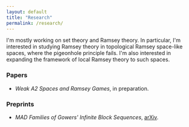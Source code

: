 ```yaml
---
layout: default
title: "Research"
permalink: /research/
---
```


I'm mostly working on set theory and Ramsey theory. In particular, I'm interested in studying Ramsey theory in topological Ramsey space-like spaces, where the pigeonhole principle fails. I'm also interested in expanding the framework of local Ramsey theory to such spaces.

### Papers
<ul>
   <li><em>Weak A2 Spaces and Ramsey Games</em>, in preparation.</li>
</ul>

### Preprints
<ul>
   <li><em>MAD Families of Gowers' Infinite Block Sequences</em>, <a href="https://arxiv.org/abs/2402.07836">arXiv</a>.</li>
</ul>